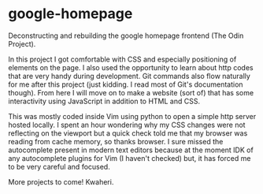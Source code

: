# google-homepage
Deconstructing and rebuilding the google homepage frontend (The Odin Project).

In this project I got comfortable with CSS and especially positioning of elements on the page. I also used the opportunity to learn about http codes that are very handy during development. Git commands also flow naturally for me after this project (just kidding. I read most of Git's documentation though). From here I will move on to make a website (sort of) that has some interactivity using JavaScript in addition to HTML and CSS.

This was mostly coded inside Vim using python to open a simple http server hosted locally. I spent an hour wondering why my CSS changes were not reflecting on the viewport but a quick check told me that my browser was reading from cache memory, so thanks browser. I sure missed the autocomplete present in modern text editors because at the moment IDK of any autocomplete plugins for Vim (I haven't checked) but, it has forced me to be very careful and focused.


More projects to come!
Kwaheri.

